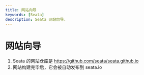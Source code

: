 ```yaml
---
title: 网站向导
keywords: [Seata]
description: Seata 网站向导。
---
```


# 网站向导

1. Seata 的网站仓库是 https://github.com/seata/seata.github.io
2. 网站构建完毕后，它会被自动发布到 seata.io